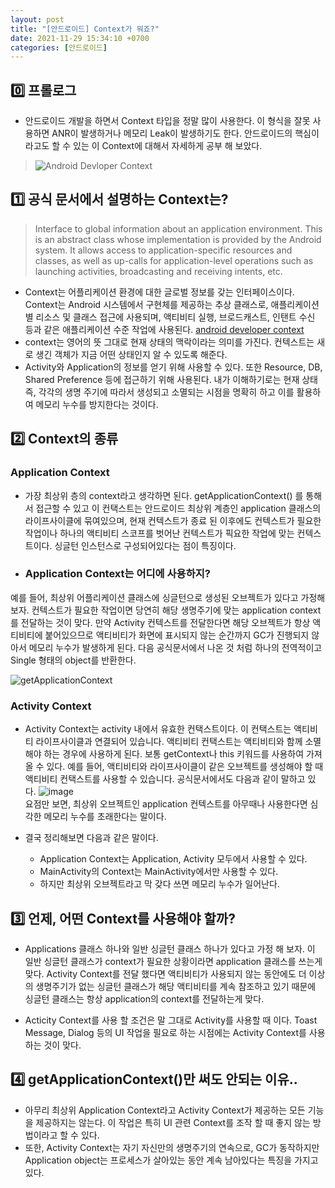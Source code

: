 ```yaml
---
layout: post
title: "[안드로이드] Context가 뭐죠?"
date: 2021-11-29 15:34:10 +0700
categories: [안드로이드]
---
```


## 0️⃣ 프롤로그
 * 안드로이드 개발을 하면서 Context 타입을 정말 많이 사용한다. 이 형식을 잘못 사용하면 ANR이 발생하거나 메모리 Leak이 발생하기도 한다. 안드로이드의 핵심이라고도 할 수 있는 이 Context에 대해서 자세하게 공부 해 보았다.
 > ![Android Devloper Context](https://developer.android.com/reference/android/content/Context)

## 1️⃣ 공식 문서에서 설명하는 Context는?
> Interface to global information about an application environment. This is an abstract class whose implementation is provided by the Android system. It allows access to application-specific resources and classes, as well as up-calls for application-level operations such as launching activities, broadcasting and receiving intents, etc.

 * Context는 어플리케이션 환경에 대한 글로벌 정보를 갖는 인터페이스이다. Context는 Android 시스템에서 구현체를 제공하는 추상 클래스로, 애플리케이션 별 리소스 및 클래스 접근에 사용되며, 액티비티 실행, 브로드캐스트, 인탠트 수신 등과 같은 애플리케이션 수준 작업에 사용된다.
 [android developer context](developer.android.com/reference/android/content/Context)
 * context는 영어의 뜻 그대로 현재 상태의 맥락이라는 의미를 가진다. 컨텍스트는 새로 생긴 객체가 지금 어떤 상태인지 알 수 있도록 해준다.
 * Activity와 Application의 정보를 얻기 위해 사용할 수 있다. 또한 Resource, DB, Shared Preference 등에 접근하기 위해 사용된다. 내가 이해하기로는 현재 상태 즉, 각각의 생명 주기에 따라서 생성되고 소멸되는 시점을 명확히 하고 이를 활용하여 메모리 누수를 방지한다는 것이다.

## 2️⃣ Context의 종류
 ### Application Context
 * 가장 최상위 층의 context라고 생각하면 된다. getApplicationContext() 를 통해서 접근할 수 있고 이 컨택스트는 안드로이드 최상위 계층인 application 클래스의 라이프사이클에 묶여있으며, 현재 컨텍스트가 종료 된 이후에도 컨텍스트가 필요한 작업이나 하나의 액티비티 스코프를 벗어난 컨텍스트가 픽요한 작업에 맞는 컨텍스트이다. 싱글턴 인스턴스로 구성되어있다는 점이 특징이다.
 * ### Application Context는 어디에 사용하지?
 예를 들어, 최상위 어플리케이션 클래스에 싱글턴으로 생성된 오브젝트가 있다고 가정해보자. 컨텍스트가 필요한 작업이면 당연히 해당 생명주기에 맞는 application context를 전달하는 것이 맞다. 만약 Activity 컨텍스트를 전달한다면 해당 오브젝트가 항상 액티비티에 붙어있으므로 액티비티가 화면에 표시되지 않는 순간까지 GC가 진행되지 않아서 메모리 누수가 발생하게 된다. 다음 공식문서에서 나온 것 처럼 하나의 전역적이고 Single 형태의 object를 반환한다.

 ![getApplicationContext](https://user-images.githubusercontent.com/27722059/143963200-ebeaf089-130d-4235-beac-b5c87901bbfe.png)

 ### Activity Context
 * Activity Context는 activity 내에서 유효한 컨택스트이다. 이 컨택스트는 액티비티 라이프사이클과 연결되어 있습니다. 액티비티 컨택스트는 액티비티와 함께 소멸해야 하는 경우에 사용하게 된다. 보통 getContext나 this 키워드를 사용하여 가져올 수 있다. 예를 들어, 액티비티와 라이프사이클이 같은 오브젝트를 생성해야 할 때 액티비티 컨택스트를 사용할 수 있습니다. 공식문서에서도 다음과 같이 말하고 있다.
 ![image](https://user-images.githubusercontent.com/27722059/145498734-b49b0b9f-f4ea-4f52-af20-290185c3ab3d.png)   
 요점만 보면, 최상위 오브젝트인 application 컨텍스트를 아무때나 사용한다면 심각한 메모리 누수를 초래한다는 말이다.

 * 결국 정리해보면 다음과 같은 말이다.
    - Application Context는 Application, Activity 모두에서 사용할 수 있다.
    - MainActivity의 Context는 MainActivity에서만 사용할 수 있다.
    - 하지만 최상위 오브젝트라고 막 갖다 쓰면 메모리 누수가 일어난다.

## 3️⃣ 언제, 어떤 Context를 사용해야 할까?
 * Applications 클래스 하나와 일반 싱글턴 클래스 하나가 있다고 가정 해 보자. 이 일반 싱글턴 클래스가 context가 필요한 상황이라면 application 클래스를 쓰는게 맞다. Activity Context를 전달 했다면 액티비티가 사용되지 않는 동안에도 더 이상의 생명주기가 없는 싱글턴 클래스가 해당 액티비티를 계속 참조하고 있기 때문에 싱글턴 클래스는 항상 application의 context를 전달하는게 맞다.

 * Acticity Context를 사용 할 조건은 말 그대로 Activity를 사용할 때 이다. Toast Message, Dialog 등의 UI 작업을 필요로 하는 시점에는 Activity Context를 사용하는 것이 맞다.

## 4️⃣ getApplicationContext()만 써도 안되는 이유..
 * 아무리 최상위 Application Context라고 Activity Context가 제공하는 모든 기능을 제공하지는 않는다. 이 작업은 특히 UI 관련 Context를 조작 할 때 좋지 않는 방법이라고 할 수 있다.
 * 또한, Activity Context는 자기 자신만의 생명주기의 연속으로, GC가 동작하지만 Application object는 프로세스가 살아있는 동안 계속 남아있다는 특징을 가지고 있다.